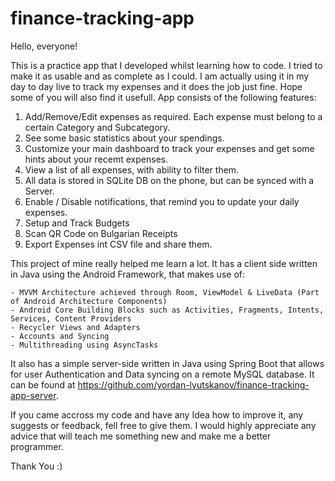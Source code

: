 # finance-tracking-app

Hello, everyone! 

This is a practice app that I developed whilst learning how to code. I tried to make it as usable and as complete as I could.
I am actually using it in my day to day live to track my expenses and it does the job just fine. Hope some of you will also find it 
usefull. App consists of the following features:

  1. Add/Remove/Edit expenses as required. Each expense must belong to a certain Category and Subcategory. 
  2. See some basic statistics about your spendings.
  3. Customize your main dashboard to track your expenses and get some hints about your recemt expenses. 
  4. View a list of all expenses, with ability to filter them.
  5. All data is stored in SQLite DB on the phone, but can be synced with a Server.
  6. Enable / Disable notifications, that remind you to update your daily expenses.
  7. Setup and Track Budgets
  8. Scan QR Code on Bulgarian Receipts
  9. Export Expenses int CSV file and share them.

This project of mine really helped me learn a lot. It has a client side written in Java using the Android Framework, that makes use
of:

    - MVVM Architecture achieved through Room, ViewModel & LiveData (Part of Android Architecture Components)
    - Android Core Building Blocks such as Activities, Fragments, Intents, Services, Content Providers
    - Recycler Views and Adapters
    - Accounts and Syncing
    - Multithreading using AsyncTasks
    
It also has a simple server-side written in Java using Spring Boot that allows for user Authentication and Data syncing on a remote
MySQL database. It can be found at https://github.com/yordan-lyutskanov/finance-tracking-app-server.

If you came accross my code and have any Idea how to improve it, any suggests or feedback, fell free to give them. I would highly 
appreciate any advice that will teach me something new and make me a better programmer.

Thank You :)
